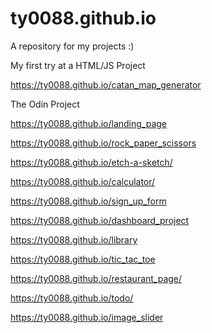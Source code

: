 # ty0088.github.io

A repository for my projects :)

My first try at a HTML/JS Project

https://ty0088.github.io/catan_map_generator



The Odin Project

https://ty0088.github.io/landing_page

https://ty0088.github.io/rock_paper_scissors

https://ty0088.github.io/etch-a-sketch/

https://ty0088.github.io/calculator/

https://ty0088.github.io/sign_up_form

https://ty0088.github.io/dashboard_project

https://ty0088.github.io/library

https://ty0088.github.io/tic_tac_toe

https://ty0088.github.io/restaurant_page/

https://ty0088.github.io/todo/

https://ty0088.github.io/image_slider
